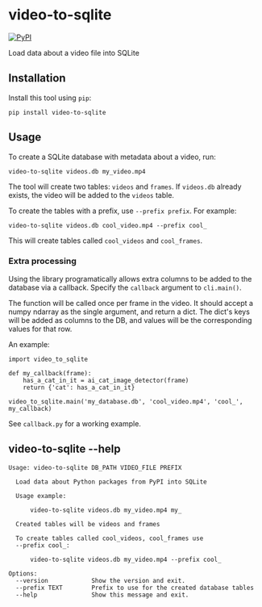 # video-to-sqlite

[![PyPI](https://img.shields.io/pypi/v/video-to-sqlite.svg)](https://pypi.org/project/video-to-sqlite/)

Load data about a video file into SQLite

## Installation

Install this tool using `pip`:

    pip install video-to-sqlite

## Usage

To create a SQLite database with metadata about a video, run:

    video-to-sqlite videos.db my_video.mp4

The tool will create two tables: `videos` and `frames`. If `videos.db` already exists, the video will be added to the
`videos` table.

To create the tables with a prefix, use `--prefix prefix`. For example:

    video-to-sqlite videos.db cool_video.mp4 --prefix cool_

This will create tables called `cool_videos` and `cool_frames`.

### Extra processing

Using the library programatically allows extra columns to be added to the database via a callback. Specify the
`callback` argument to `cli.main()`.

The function will be called once per frame in the video. It should accept a numpy ndarray as the single argument, and
return a dict. The dict's keys will be added as columns to the DB, and values will be the corresponding values for that
row.

An example:

```
import video_to_sqlite

def my_callback(frame):
    has_a_cat_in_it = ai_cat_image_detector(frame)
    return {'cat': has_a_cat_in_it}

video_to_sqlite.main('my_database.db', 'cool_video.mp4', 'cool_', my_callback)
```

See `callback.py` for a working example.


## video-to-sqlite --help

```
Usage: video-to-sqlite DB_PATH VIDEO_FILE PREFIX

  Load data about Python packages from PyPI into SQLite

  Usage example:

      video-to-sqlite videos.db my_video.mp4 my_

  Created tables will be videos and frames

  To create tables called cool_videos, cool_frames use
  --prefix cool_:

      video-to-sqlite videos.db my_video.mp4 --prefix cool_

Options:
  --version            Show the version and exit.
  --prefix TEXT        Prefix to use for the created database tables
  --help               Show this message and exit.

```

